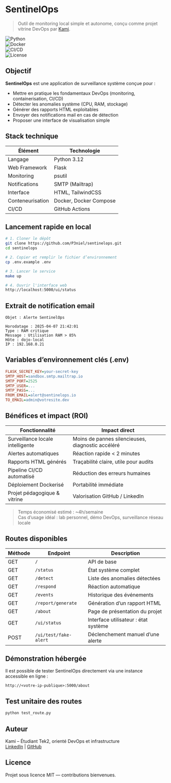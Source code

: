 # SentinelOps

> Outil de monitoring local simple et autonome, conçu comme projet vitrine DevOps par [Kami](https://www.linkedin.com/in/ton-lien/).

![Python](https://img.shields.io/badge/python-3.12-blue?logo=python)  
![Docker](https://img.shields.io/badge/docker-ready-blue?logo=docker)  
![CI/CD](https://img.shields.io/badge/github%20actions-deploy-success?logo=githubactions)  
![License](https://img.shields.io/badge/license-MIT-green)

## Objectif

**SentinelOps** est une application de surveillance système conçue pour :

- Mettre en pratique les fondamentaux DevOps (monitoring, containerisation, CI/CD)
- Détecter les anomalies système (CPU, RAM, stockage)
- Générer des rapports HTML exploitables
- Envoyer des notifications mail en cas de détection
- Proposer une interface de visualisation simple

## Stack technique

| Élément         | Technologie            |
|----------------|------------------------|
| Langage        | Python 3.12            |
| Web Framework  | Flask                  |
| Monitoring     | psutil                 |
| Notifications  | SMTP (Mailtrap)        |
| Interface      | HTML, TailwindCSS      |
| Conteneurisation | Docker, Docker Compose |
| CI/CD          | GitHub Actions         |

## Lancement rapide en local

```bash
# 1. Cloner le dépôt
git clone https://github.com/P3niel/sentinelops.git
cd sentinelops

# 2. Copier et remplir le fichier d’environnement
cp .env.example .env

# 3. Lancer le service
make up

# 4. Ouvrir l'interface web
http://localhost:5000/ui/status
```

## Extrait de notification email

```
Objet : Alerte SentinelOps

Horodatage : 2025-04-07 21:42:01
Type : RAM critique
Message : Utilisation RAM > 85%
Hôte : dojo-local
IP : 192.168.0.21
```

## Variables d’environnement clés (.env)

```ini
FLASK_SECRET_KEY=your-secret-key
SMTP_HOST=sandbox.smtp.mailtrap.io
SMTP_PORT=2525
SMTP_USER=...
SMTP_PASS=...
FROM_EMAIL=alert@sentinelops.io
TO_EMAIL=admin@votresite.dev
```

## Bénéfices et impact (ROI)

| Fonctionnalité                    | Impact direct                                      |
|----------------------------------|----------------------------------------------------|
| Surveillance locale intelligente | Moins de pannes silencieuses, diagnostic accéléré |
| Alertes automatiques             | Réaction rapide < 2 minutes                       |
| Rapports HTML générés            | Traçabilité claire, utile pour audits             |
| Pipeline CI/CD automatisé        | Réduction des erreurs humaines                    |
| Déploiement Dockerisé            | Portabilité immédiate                             |
| Projet pédagogique & vitrine     | Valorisation GitHub / LinkedIn                    |

> Temps économisé estimé : ~4h/semaine  
> Cas d’usage idéal : lab personnel, démo DevOps, surveillance réseau locale

## Routes disponibles

| Méthode | Endpoint               | Description                          |
|---------|------------------------|--------------------------------------|
| GET     | `/`                    | API de base                          |
| GET     | `/status`             | État système complet                 |
| GET     | `/detect`             | Liste des anomalies détectées        |
| GET     | `/respond`            | Réaction automatique                 |
| GET     | `/events`             | Historique des événements            |
| GET     | `/report/generate`    | Génération d’un rapport HTML         |
| GET     | `/about`              | Page de présentation du projet       |
| GET     | `/ui/status`          | Interface utilisateur : état système|
| POST    | `/ui/test/fake-alert` | Déclenchement manuel d’une alerte    |

## Démonstration hébergée

Il est possible de tester SentinelOps directement via une instance accessible en ligne :

```
http://<votre-ip-publique>:5000/about
```

## Test unitaire des routes

```bash
python test_route.py
```

## Auteur

Kami – Étudiant Tek2, orienté DevOps et infrastructure  
[LinkedIn](https://www.linkedin.com/in/ton-lien/) | [GitHub](https://github.com/P3niel)

## Licence

Projet sous licence MIT — contributions bienvenues.